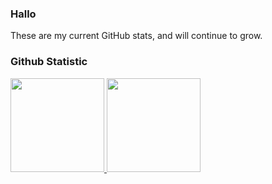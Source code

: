 ### Hallo 
These are my current GitHub stats, and will continue to grow.<br>
### Github Statistic
<p align="left">
<a href="https://github.com/rifkialdi">
  <img height="150em" src="https://github-readme-stats-eight-theta.vercel.app/api?username=rifkialdi&show_icons=true&theme=algolia&include_all_commits=true&count_private=true"/>
  <img height="150em" src="https://github-readme-stats-eight-theta.vercel.app/api/top-langs/?username=rifkialdi&layout=compact&langs_count=8&theme=algolia"/>
</a>
</p>

